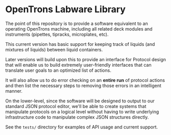 # OpenTrons Labware Library

The point of this repository is to provide a software equivalent to
an operating OpenTrons machine, including all related deck modules
and instruments (pipettes, tipracks, microplates, etc).

This current version has basic support for keeping track of liquids (and 
mixtures of liquids) between liquid containers.

Later versions will build upon this to provide an interface for Protocol
design that will enable us to build extremely user-friendly interfaces
that can translate user goals to an optimized list of actions.

It will also allow us to do error checking on an **entire run** of protocol
actions and then list the necessary steps to removing those errors in an
intelligent manner.

On the lower-level, since the software will be designed to output to our 
standard JSON protocol editor, we'll be able to create systems that manipulate
protocols on a logical level without having to write underlying infrastructure
code to manipulate complex JSON structures directly. 

See the `tests/` directory for examples of API usage and current support.